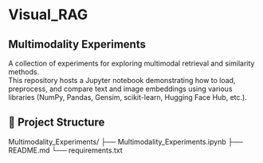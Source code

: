 # Visual_RAG
## Multimodality Experiments

A collection of experiments for exploring multimodal retrieval and similarity methods.  
This repository hosts a Jupyter notebook demonstrating how to load, preprocess, and compare text and image embeddings using various libraries (NumPy, Pandas, Gensim, scikit-learn, Hugging Face Hub, etc.).

## 📂 Project Structure

Multimodality_Experiments/
├── Multimodality_Experiments.ipynb
├── README.md
└── requirements.txt
